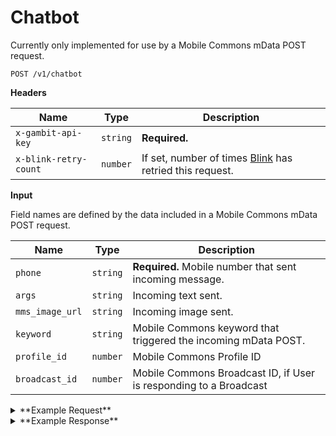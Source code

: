 # Chatbot

Currently only implemented for use by a Mobile Commons mData POST request.

```
POST /v1/chatbot
```

**Headers**

Name | Type | Description
--- | --- | ---
`x-gambit-api-key` | `string` | **Required.**
`x-blink-retry-count` | `number` | If set, number of times [Blink](github.com/dosomething/blink) has retried this request.

**Input**

Field names are defined by the data included in a Mobile Commons mData POST request.

Name | Type | Description
--- | --- | ---
`phone` | `string` | **Required.** Mobile number that sent incoming message.
`args` | `string` | Incoming text sent.
`mms_image_url` | `string` | Incoming image sent.
`keyword` | `string` | Mobile Commons keyword that triggered the incoming mData POST.
`profile_id` | `number` | Mobile Commons Profile ID
`broadcast_id` | `number` | Mobile Commons Broadcast ID, if User is responding to a Broadcast

<details><summary>**Example Request**</summary><p>

```
curl -X "POST" "http://localhost:5000/v1/chatbot" \
     -H "x-gambit-api-key: totallysecret" \
     -H "Content-Type: application/x-www-form-urlencoded; charset=utf-8" \
     --data-urlencode "phone=5555555511" \
     --data-urlencode "keyword=slothieboi"
     --data-urlencode "profile_id=136122001" \
```

</p></details>

<details><summary>**Example Response**</summary><p>

```
{
  "success": {
    "code": 200,
    "message": "Picking up where you left off on Bumble Bands...\n\nSend your best pic of you and the 33 bumble bands you created.",
    "template": "askPhotoMessage"
  }
}
```

</p></details>
